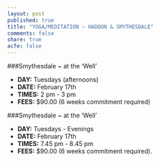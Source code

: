 ```yaml
---
layout: post
published: true
title: "YOGA/MEDITATION ~ HADDON & SMYTHESDALE"
comments: false
share: true
acfe: false
---
```


###Smythesdale ~ at the ‘Well’
- **DAY:** Tuesdays (afternoons)
- **DATE:** February 17th
- **TIMES:** 2 pm - 3 pm
- **FEES:** $90.00 (6 weeks commitment required)

###Smythesdale ~ at the ‘Well’
- **DAY:** Tuesdays - Evenings
- **DATE:** February 17th
- **TIMES:** 7.45 pm - 8.45 pm
- **FEES:** $90.00 (6 weeks commitment required).
